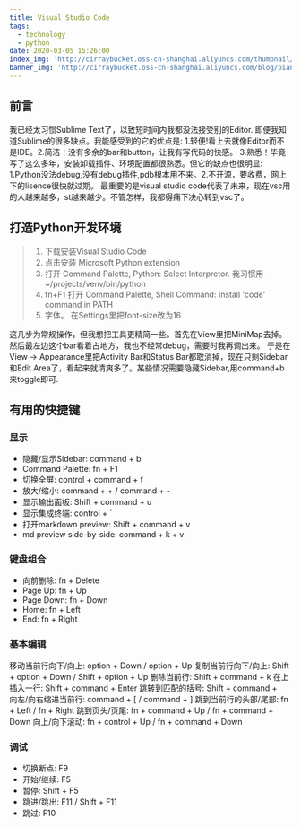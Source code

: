 ```yaml
---
title: Visual Studio Code
tags:
  - technology
  - python
date: 2020-03-05 15:26:00
index_img: 'http://cirraybucket.oss-cn-shanghai.aliyuncs.com/thumbnail/piano.jpg'
banner_img: 'http://cirraybucket.oss-cn-shanghai.aliyuncs.com/blog/piano.jpg'
---
```


## 前言
我已经太习惯Sublime Text了，以致短时间内我都没法接受别的Editor. 即便我知道Sublime的很多缺点。我能感受到的它的优点是: 1.轻便!看上去就像Editor而不是IDE。2.简洁！没有多余的bar和button，让我有写代码的快感。 3.熟悉！毕竟写了这么多年，安装卸载插件、环境配置都很熟悉。但它的缺点也很明显: 1.Python没法debug,没有debug插件,pdb根本用不来。2.不开源，要收费，网上下的lisence很快就过期。 最重要的是visual studio code代表了未来，现在vsc用的人越来越多，st越来越少。不管怎样，我都得痛下决心转到vsc了。

## 打造Python开发环境
> 1. 下载安装Visual Studio Code
> 2. 点击安装 Microsoft Python extension
> 3. 打开 Command Palette, Python: Select Interpretor. 我习惯用~/projects/venv/bin/python
> 4. fn+F1 打开 Command Palette, Shell Command: Install 'code' command in PATH
> 5. 字体。 在Settings里把font-size改为16

这几步为常规操作，但我想把工具更精简一些。首先在View里把MiniMap去掉。然后最左边这个bar看着占地方，我也不经常debug，需要时我再调出来。 于是在View -> Appearance里把Activity Bar和Status Bar都取消掉，现在只剩Sidebar和Edit Area了，看起来就清爽多了。某些情况需要隐藏Sidebar,用command+b来toggle即可.

## 有用的快捷键
### 显示
* 隐藏/显示Sidebar: command + b
* Command Palette: fn + F1
* 切换全屏: control + command + f
* 放大/缩小: command + + / command + -
* 显示输出面板: Shift + command + u
* 显示集成终端: control + `
* 打开markdown preview: Shift + command + v
* md preview side-by-side: command + k + v

### 键盘组合
* 向前删除: fn + Delete
* Page Up: fn + Up
* Page Down: fn + Down
* Home: fn + Left
* End: fn + Right

### 基本编辑
移动当前行向下/向上: option + Down / option + Up
复制当前行向下/向上: Shift + option + Down / Shift + option + Up
删除当前行: Shift + command + k
在上插入一行: Shift + command + Enter
跳转到匹配的括号: Shift + command + \
向左/向右缩进当前行: command + [ / command + ]
跳到当前行的头部/尾部: fn + Left / fn + Right
跳到页头/页尾: fn + command + Up / fn + command + Down
向上/向下滚动: fn + control + Up / fn + command + Down

### 调试
* 切换断点: F9
* 开始/继续: F5
* 暂停: Shift + F5
* 跳进/跳出: F11 / Shift + F11
* 跳过: F10
